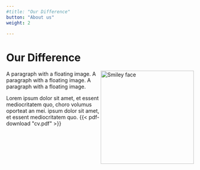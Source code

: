 ```yaml
---
#title: "Our Difference"
button: "About us"
weight: 2

---
```


# Our Difference
<p>
<img src="/image/author/profile-min.jpg" alt="Smiley face" style="float:right;width:250px;height:250px;">
A paragraph with a floating image. A paragraph with a floating image. A paragraph with a floating image.
</p>

Lorem ipsum dolor sit amet, et essent mediocritatem quo, choro volumus oporteat an mei. ipsum dolor sit amet, et essent mediocritatem quo.
{{< pdf-download "cv.pdf" >}}